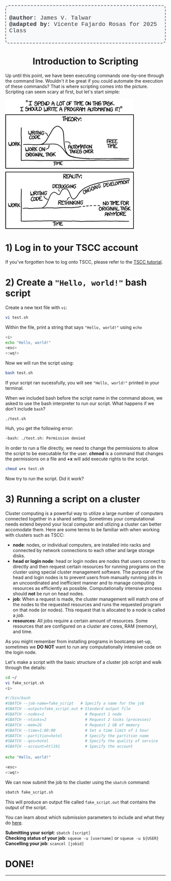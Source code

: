 <div style="border: 2px dashed #6c757d; padding: 10px; border-radius: 10px; background-color: #f8f9fa; text-align: left; margin-bottom: 10px;">
  <p style="font-size: 18px; color: #343a40; font-family: 'Courier New', Courier, monospace;">
    <strong>@author:</strong> James V. Talwar<br>
    <strong>@adapted by:</strong> Vicente Fajardo Rosas for 2025 Class
  </p>
</div>


# <div align="center"><b>Introduction to Scripting</b></div>


Up until this point, we have been executing commands one-by-one through the command line. Wouldn't it be great if you could automate the execution of these commands? That is where scripting comes into the picture. Scripting can seem scary at first, but let's start simple:

![scripting](../static/Day_2/scripting.png)

# 1) Log in to your TSCC account

If you've forgotten how to log onto TSCC, please refer to the [TSCC tutorial](../Day_0_Setup/2_TSCC.md).

# 2) Create a `"Hello, world!"` bash script

Create a new text file with `vi`:

```bash
vi test.sh
```

Within the file, print a string that says `"Hello, world!"` using `echo`

```bash
<i>
echo "Hello, world!"
<esc>
<:wq!>
```

Now we will run the script using:

```bash
bash test.sh
```

If your script ran sucessfully, you will see `"Hello, world!"` printed in your terminal.

When we included bash before the script name in the command above, we asked to use the bash interpreter to run our script. What happens if we don't include `bash`?

```
./test.sh
```

Huh, you get the following error:

```bash
-bash: ./test.sh: Permission denied
```

In order to run a file directly, we need to change the permissions to allow the script to be executable for the user. **chmod** is a command that changes the permissions on a file and **+x** will add execute rights to the script.

```bash
chmod u+x test.sh
```

Now try to run the script. Did it work?

# 3) Running a script on a cluster

Cluster computing is a powerful way to utilize a large number of computers connected together in a shared setting. Sometimes your computational needs extend beyond your local computer and utlizing a cluster can better accomodate them. Here are some terms to be familiar with when working with clusters such as TSCC:

- **node**: nodes, or individual computers, are installed into racks and connected by network connections to each other and large storage disks.
- **head or login node**: head or login nodes are nodes that users connect to directly and then request certain resources for running programs on the cluster using special cluster management software. The purpose of the head and login nodes is to prevent users from manually running jobs in an uncoordinated and inefficient manner and to manage computing resources as efficiently as possible. Computationally intensive process should **not** be run on head nodes.
- **job**: When a request is made, the cluster management will match one of the nodes to the requested resources and runs the requested program on that node (or nodes). This request that is allocated to a node is called a *job*.
- **resources**: All jobs require a certain amount of resources. Some resources that are configured on a cluster are cores, RAM (memory), and time.

As you might remember from installing programs in bootcamp set-up, sometimes we **DO NOT** want to run any computationally intensive code on the login node.

Let's make a script with the basic structure of a cluster job script and walk through the details:

```bash
cd ~/
vi fake_script.sh
<i>
```

```bash
#!/bin/bash
#SBATCH --job-name=fake_script   # Specify a name for the job
#SBATCH --output=fake_script.out # Standard output file
#SBATCH --nodes=1                  # Request 1 node
#SBATCH --ntasks=2                 # Request 2 tasks (processes)
#SBATCH --mem=2G                   # Request 2 GB of memory
#SBATCH --time=1:00:00             # Set a time limit of 1 hour
#SBATCH --partition=hotel          # Specify the partition name
#SBATCH --qos=hotel                # Specify the quality of service
#SBATCH --account=htl191           # Specify the account

echo "Hello, world!"
```

```bash
<esc>
<:wq!>
```

We can now submit the job to the cluster using the `sbatch` command:

```bash
sbatch fake_script.sh
```

This will produce an output file called `fake_script.out` that contains the output of the script.

You can learn about which submission parameters to include and what they do [here](https://www.sdsc.edu/support/user_guides/tscc.html).

**Submitting your script**: `sbatch [script]`<br>
**Checking status of your job**: `squeue -u [username]` or `squeue -u ${USER}`<br>
**Cancelling your job**: `scancel [jobid]` <br>

# DONE!

---
